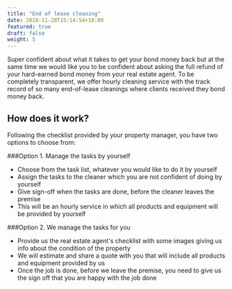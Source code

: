 ```yaml
---
title: "End of lease cleaning"
date: 2018-11-28T15:14:54+10:00
featured: true
draft: false
weight: 5
---
```


Super confident about what it takes to get your bond money back but at the same time we would like you to be confident 
about asking the full refund of your hard-earned bond money from your real estate agent. 
To be completely transparent, we offer hourly cleaning service with the track record of so many end-of-lease cleanings where clients received they bond money back.

## How does it work?
Following the checklist provided by your property manager, you have two options to choose from:

###Option 1. Manage the tasks by yourself
   - Choose from the task list, whatever you would like to do it by yourself
   - Assign the tasks to the cleaner which you are not confident of doing by yourself
   - Give sign-off when the tasks are done, before the cleaner leaves the premise
   - This will be an hourly service in which all products and equipment will be provided by yourself

###Option 2. We manage the tasks for you
   - Provide us the real estate agent's checklist with some images giving us info about the condition of the property
   - We will estimate and share a quote with you that will include all products and equipment provided by us
   - Once the job is done, before we leave the premise, you need to give us the sign off that you are happy with the job done